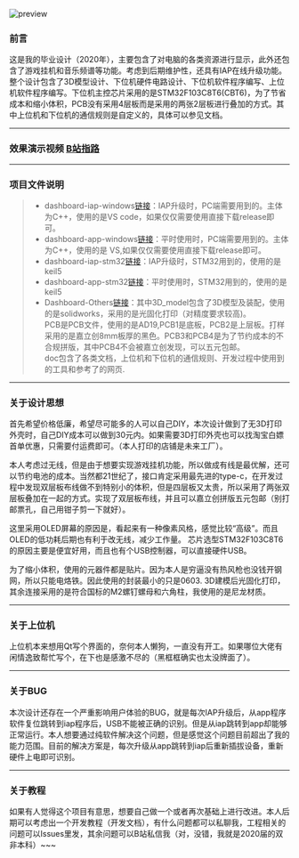 ![preview](https://i.loli.net/2020/07/02/aE9AdipH3YytzfC.jpg)

### 前言

这是我的毕业设计（2020年），主要包含了对电脑的各类资源进行显示，此外还包含了游戏挂机和音乐频谱等功能。考虑到后期维护性，还具有IAP在线升级功能。整个设计包含了3D模型设计、下位机硬件电路设计、下位机软件程序编写、上位机软件程序编写。下位机主控芯片采用的是STM32F103C8T6(CBT6)，为了节省成本和缩小体积，PCB没有采用4层板而是采用的两张2层板进行叠加的方式。其中上位机和下位机的通信规则是自定义的，具体可以参见文档。

------

### 效果演示视频 [B站指路](https://www.bilibili.com/video/BV1Yv411B7Ur/)
------
### 项目文件说明
> * dashboard-iap-windows[链接](https://github.com/POTN-dashboard/dashboard-iap-windows)：IAP升级时，PC端需要用到的。主体为C++，使用的是VS code，如果仅仅需要使用直接下载release即可。
> * dashboard-app-windows[链接](https://github.com/POTN-dashboard/dashboard-app-windows)：平时使用时，PC端需要用到的。主体为C++，使用的是 VS,如果仅仅需要使用直接下载release即可。
> * dashboard-iap-stm32[链接](https://github.com/POTN-dashboard/dashboard-iap-stm32)：IAP升级时，STM32用到的，使用的是keil5
> * dashboard-app-stm32[链接](https://github.com/POTN-dashboard/dashboard-app-stm32)：平时使用时，STM32用到的，使用的是keil5
> * Dashboard-Others[链接](https://github.com/POTN-dashboard/Dashboard-Others)：其中3D_model包含了3D模型及装配，使用的是solidworks，采用的是光固化打印（对精度要求较高)。  
PCB是PCB文件，使用的是AD19,PCB1是底板，PCB2是上层板。打样采用的是嘉立创8mm板厚的黑色。PCB3和PCB4是为了节约成本的不合规拼版，其中PCB4不会被嘉立创发现，可以五元包邮。  
doc包含了各类文档，上位机和下位机的通信规则、开发过程中使用到的工具和参考了的网页.
 

------
 
### 关于设计思想
 首先希望价格低廉，希望尽可能多的人可以自己DIY，本次设计做到了无3D打印外壳时，自己DIY成本可以做到30元内。如果需要3D打印外壳也可以找淘宝白嫖首单优惠，只需要付运费即可。（本人打印的店铺是未来工厂）。  
 
 本人考虑过无线，但是由于想要实现游戏挂机功能，所以做成有线是最优解，还可以节约电池的成本。当然都21世纪了，接口肯定采用最先进的type-c，在开发过程中发现双层板布线做不到特别小的体积，但是四层板又太贵，所以采用了两张双层板叠加在一起的方式。实现了双层板布线，并且可以嘉立创拼版五元包邮（别打邮票孔，自己用钳子剪一下就好）。  
 
 这里采用OLED屏幕的原因是，看起来有一种像素风格，感觉比较“高级”。而且OLED的低功耗后期也有利于改无线，减少工作量。
 芯片选型STM32F103C8T6的原因主要是便宜好用，而且也有个USB控制器，可以直接硬件USB。
 
 为了缩小体积，使用的元器件都是贴片。因为本人是穷逼没有热风枪也没钱开钢网，所以只能电烙铁。因此使用的封装最小的只是0603.
 3D建模后光固化打印，其余连接采用的是符合国标的M2螺钉螺母和六角柱，我使用的是尼龙材质。

 ------

 ### 关于上位机
 上位机本来想用Qt写个界面的，奈何本人懒狗，一直没有开工。如果哪位大佬有闲情逸致帮忙写个，在下也是感激不尽的（黑框框确实也太没牌面了）。

------
 ### 关于BUG
 本次设计还存在一个严重影响用户体验的BUG，就是每次IAP升级后，从app程序软件复位跳转到iap程序后，USB不能被正确的识别。但是从iap跳转到app却能够正常运行。本人想要通过纯软件解决这个问题，但是感觉这个问题目前超出了我的能力范围。目前的解决方案是，每次升级从app跳转到iap后重新插拔设备，重新硬件上电即可识别。

------
 ### 关于教程
 如果有人觉得这个项目有意思，想要自己做一个或者再次基础上进行改进。本人后期可以考虑出一个开发教程（开发文档），有什么问题都可以私聊我，工程相关的问题可以Issues里发，其余问题可以B站私信我（对，没错，我就是2020届的双非本科）~~~